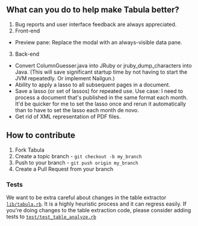 ## What can you do to help make Tabula better?


1. Bug reports and user interface feedback are always appreciated.
2. Front-end
  * Preview pane: Replace the modal with an always-visible data pane.
3. Back-end
  * Convert ColumnGuesser.java into JRuby or jruby_dump_characters into Java. (This will save significant startup time by not having to start the JVM repeatedly. Or implement Nailgun.)
  * Ability to apply a lasso to all subsequent pages in a document.
  * Save a lasso (or set of lassos) for repeated use. Use case: I need to process a document that's published in the same format each month. It'd be quicker for me to set the lasso once and rerun it automatically than to have to set the lasso each month de novo.
  * Get rid of XML representation of PDF files.

## How to contribute


1. Fork Tabula
2. Create a topic branch - `git checkout -b my_branch`
3. Push to your branch - `git push origin my_branch`
4. Create a Pull Request from your branch

### Tests

We want to be extra careful about changes in the table extractor [`lib/tabula.rb`](lib/tabula.rb). It is a highly heuristic process and it can regress easily.
If you're doing changes to the table extraction code, please consider adding tests to [`test/test_table_analyze.rb`](test/test_table_analyzer.rb)

